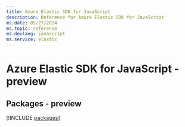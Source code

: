 ```yaml
---
title: Azure Elastic SDK for JavaScript
description: Reference for Azure Elastic SDK for JavaScript
ms.date: 05/27/2024
ms.topic: reference
ms.devlang: javascript
ms.service: elastic
---
```

# Azure Elastic SDK for JavaScript - preview
## Packages - preview
[!INCLUDE [packages](elastic-index.md)]